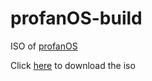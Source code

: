 # profanOS-build
ISO of [profanOS](https://github.com/elydre/profanOS)

Click [here](https://github.com/esolangs/profanOS-build/raw/main/profanOS.iso) to download the iso

